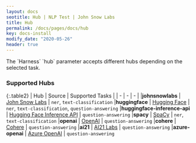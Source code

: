 ```yaml
---
layout: docs
seotitle: Hub | NLP Test | John Snow Labs
title: Hub
permalink: /docs/pages/docs/hub
key: docs-install
modify_date: "2020-05-26"
header: true
---
```


<div class="main-docs" markdown="1"><div class="h3-box" markdown="1">
The `Harness` `hub` parameter accepts different hubs depending on the selected task.

### Supported Hubs

{:.table2}
| Hub  | Source | Supported Tasks |
| - | - | - |
|**johnsnowlabs** | [John Snow Labs](https://www.johnsnowlabs.com/) | `ner`, `text-classification`
|**huggingface** | [Hugging Face](https://huggingface.co/) | `ner`, `text-classification`, `question-answering`
|**huggingface-inference-api** | [Hugging Face Inference API](https://huggingface.co/inference-api) | `question-answering`
|**spacy** | [SpaCy](https://spacy.io/) | `ner`, `text-classification`
|**openai** | [OpenAI](https://openai.com/) | `question-answering`
|**cohere** | [Cohere](https://cohere.com/) | `question-answering`
|**ai21** | [AI21 Labs](https://www.ai21.com/) | `question-answering`
|**azure-openai** | [Azure OpenAI](https://azure.microsoft.com/en-us/products/cognitive-services/openai-service) | `question-answering`

</div><div class="h3-box" markdown="1">


</div></div>